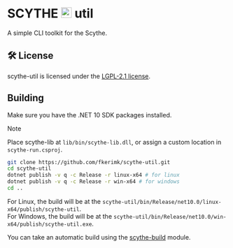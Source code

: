 # SCYTHE <img width="24" height="24" alt="icon" src="https://fkerimk.com/scythe/icon.png" /> util

A simple CLI toolkit for the Scythe.

## 🛠 License

scythe-util is licensed under the [LGPL-2.1 license](./LICENSE).

## Building

Make sure you have the .NET 10 SDK packages installed.

> [!NOTE] 
> Place scythe-lib at `lib/bin/scythe-lib.dll`, or assign a custom location in `scythe-run.csproj`.

```bash
git clone https://github.com/fkerimk/scythe-util.git
cd scythe-util
dotnet publish -v q -c Release -r linux-x64 # for linux
dotnet publish -v q -c Release -r win-x64 # for windows
cd ..
```

For Linux, the build will be at the `scythe-util/bin/Release/net10.0/linux-x64/publish/scythe-util`.<br/>
For Windows, the build will be at the `scythe-util/bin/Release/net10.0/win-x64/publish/scythe-util.exe`.


You can take an automatic build using the [scythe-build](https://github.com/fkerimk/scythe-build) module.

